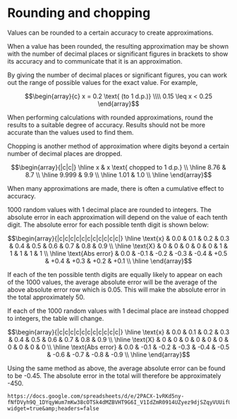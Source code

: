 # Rounding and chopping

Values can be rounded to a certain accuracy to create approximations.

When a value has been rounded, the resulting approximation may be shown with the number of decimal places or significant figures in brackets to show its accuracy and to communicate that it is an approximation.

By giving the number of decimal places or significant figures, you can work out the range of possible values for the exact value. For example,

$$\begin{array}{c}
x = 0.2 \text{ (to 1 d.p.)} \\\\
0.15 \leq x < 0.25
\end{array}$$

When performing calculations with rounded approximations, round the results to a suitable degree of accuracy. Results should not be more accurate than the values used to find them.

Chopping is another method of approximation where digits beyond a certain number of decimal places are dropped.

$$\begin{array}{|c|c|}
\hline
x & x \text{ chopped to 1 d.p.} \\ \hline
8.76 & 8.7 \\ \hline
9.999 & 9.9 \\ \hline
1.01 & 1.0 \\ \hline
\end{array}$$

When many approximations are made, there is often a cumulative effect to accuracy.

1000 random values with 1 decimal place are rounded to integers. The absolute error in each approximation will depend on the value of each tenth digit. The absolute error for each possible tenth digit is shown below:

$$\begin{array}{|c|c|c|c|c|c|c|c|c|c|c|}
\hline
\text{x} & 0.0 & 0.1 & 0.2 & 0.3 & 0.4 & 0.5 & 0.6 & 0.7 & 0.8 & 0.9 \\ \hline
\text{X} & 0 & 0 & 0 & 0 & 0 & 1 & 1 & 1 & 1 & 1 \\ \hline
\text{Abs error} & 0.0 & -0.1 & -0.2 & -0.3 & -0.4 & +0.5 & +0.4 & +0.3 & +0.2 & +0.1 \\ \hline
\end{array}$$

If each of the ten possible tenth digits are equally likely to appear on each of the 1000 values, the average absolute error will be the average of the above absolute error row which is 0.05. This will make the absolute error in the total approximately 50.

If each of the 1000 random values with 1 decimal place are instead chopped to integers, the table will change.

$$\begin{array}{|c|c|c|c|c|c|c|c|c|c|c|}
\hline
\text{x} & 0.0 & 0.1 & 0.2 & 0.3 & 0.4 & 0.5 & 0.6 & 0.7 & 0.8 & 0.9 \\ \hline
\text{X} & 0 & 0 & 0 & 0 & 0 & 0 & 0 & 0 & 0 & 0 \\ \hline
\text{Abs error} & 0.0 & -0.1 & -0.2 & -0.3 & -0.4 & -0.5 & -0.6 & -0.7 & -0.8 & -0.9 \\ \hline
\end{array}$$

Using the same method as above, the average absolute error can be found to be -0.45. The absolute error in the total will therefore be approximately -450.

```IFrame
https://docs.google.com/spreadsheets/d/e/2PACX-1vRKd5ny-fNfDVyh9Q_1DYqyWum7mKw38cOTSk4dMZBVHT9G6I_V1IdZmR0914UZyez9djSZqyVUUifU/pubhtml?widget=true&amp;headers=false
```
